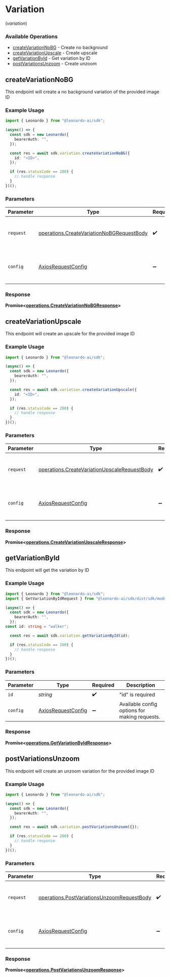# Variation
(*variation*)

### Available Operations

* [createVariationNoBG](#createvariationnobg) - Create no background
* [createVariationUpscale](#createvariationupscale) - Create upscale
* [getVariationById](#getvariationbyid) - Get variation by ID
* [postVariationsUnzoom](#postvariationsunzoom) - Create unzoom

## createVariationNoBG

This endpoint will create a no background variation of the provided image ID

### Example Usage

```typescript
import { Leonardo } from "@leonardo-ai/sdk";

(async() => {
  const sdk = new Leonardo({
    bearerAuth: "",
  });

  const res = await sdk.variation.createVariationNoBG({
    id: "<ID>",
  });

  if (res.statusCode == 200) {
    // handle response
  }
})();
```

### Parameters

| Parameter                                                                                              | Type                                                                                                   | Required                                                                                               | Description                                                                                            |
| ------------------------------------------------------------------------------------------------------ | ------------------------------------------------------------------------------------------------------ | ------------------------------------------------------------------------------------------------------ | ------------------------------------------------------------------------------------------------------ |
| `request`                                                                                              | [operations.CreateVariationNoBGRequestBody](../../models/operations/createvariationnobgrequestbody.md) | :heavy_check_mark:                                                                                     | The request object to use for the request.                                                             |
| `config`                                                                                               | [AxiosRequestConfig](https://axios-http.com/docs/req_config)                                           | :heavy_minus_sign:                                                                                     | Available config options for making requests.                                                          |


### Response

**Promise<[operations.CreateVariationNoBGResponse](../../models/operations/createvariationnobgresponse.md)>**


## createVariationUpscale

This endpoint will create an upscale for the provided image ID

### Example Usage

```typescript
import { Leonardo } from "@leonardo-ai/sdk";

(async() => {
  const sdk = new Leonardo({
    bearerAuth: "",
  });

  const res = await sdk.variation.createVariationUpscale({
    id: "<ID>",
  });

  if (res.statusCode == 200) {
    // handle response
  }
})();
```

### Parameters

| Parameter                                                                                                    | Type                                                                                                         | Required                                                                                                     | Description                                                                                                  |
| ------------------------------------------------------------------------------------------------------------ | ------------------------------------------------------------------------------------------------------------ | ------------------------------------------------------------------------------------------------------------ | ------------------------------------------------------------------------------------------------------------ |
| `request`                                                                                                    | [operations.CreateVariationUpscaleRequestBody](../../models/operations/createvariationupscalerequestbody.md) | :heavy_check_mark:                                                                                           | The request object to use for the request.                                                                   |
| `config`                                                                                                     | [AxiosRequestConfig](https://axios-http.com/docs/req_config)                                                 | :heavy_minus_sign:                                                                                           | Available config options for making requests.                                                                |


### Response

**Promise<[operations.CreateVariationUpscaleResponse](../../models/operations/createvariationupscaleresponse.md)>**


## getVariationById

This endpoint will get the variation by ID

### Example Usage

```typescript
import { Leonardo } from "@leonardo-ai/sdk";
import { GetVariationByIdRequest } from "@leonardo-ai/sdk/dist/sdk/models/operations";

(async() => {
  const sdk = new Leonardo({
    bearerAuth: "",
  });
const id: string = "walker";

  const res = await sdk.variation.getVariationById(id);

  if (res.statusCode == 200) {
    // handle response
  }
})();
```

### Parameters

| Parameter                                                    | Type                                                         | Required                                                     | Description                                                  |
| ------------------------------------------------------------ | ------------------------------------------------------------ | ------------------------------------------------------------ | ------------------------------------------------------------ |
| `id`                                                         | *string*                                                     | :heavy_check_mark:                                           | "id" is required                                             |
| `config`                                                     | [AxiosRequestConfig](https://axios-http.com/docs/req_config) | :heavy_minus_sign:                                           | Available config options for making requests.                |


### Response

**Promise<[operations.GetVariationByIdResponse](../../models/operations/getvariationbyidresponse.md)>**


## postVariationsUnzoom

This endpoint will create an unzoom variation for the provided image ID

### Example Usage

```typescript
import { Leonardo } from "@leonardo-ai/sdk";

(async() => {
  const sdk = new Leonardo({
    bearerAuth: "",
  });

  const res = await sdk.variation.postVariationsUnzoom({});

  if (res.statusCode == 200) {
    // handle response
  }
})();
```

### Parameters

| Parameter                                                                                                | Type                                                                                                     | Required                                                                                                 | Description                                                                                              |
| -------------------------------------------------------------------------------------------------------- | -------------------------------------------------------------------------------------------------------- | -------------------------------------------------------------------------------------------------------- | -------------------------------------------------------------------------------------------------------- |
| `request`                                                                                                | [operations.PostVariationsUnzoomRequestBody](../../models/operations/postvariationsunzoomrequestbody.md) | :heavy_check_mark:                                                                                       | The request object to use for the request.                                                               |
| `config`                                                                                                 | [AxiosRequestConfig](https://axios-http.com/docs/req_config)                                             | :heavy_minus_sign:                                                                                       | Available config options for making requests.                                                            |


### Response

**Promise<[operations.PostVariationsUnzoomResponse](../../models/operations/postvariationsunzoomresponse.md)>**

